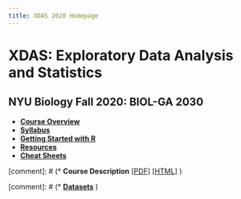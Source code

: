 ```yaml
---
title: XDAS 2020 Homepage
---
```


# XDAS: Exploratory Data Analysis and Statistics
## NYU Biology Fall 2020: BIOL-GA 2030

* [**Course Overview**](overview.md)
* [**Syllabus**](syllabus.html)
* [**Getting Started with R**](learning_r/)
* [**Resources**](references/)
* [**Cheat Sheets**](cheatsheets/)



[comment]: # (* **Course Description**  [\[PDF\]](XDAS_Overview_2020.pdf)  [\[HTML\]](https://docs.google.com/document/d/1lwyl5Kbgm2uZJ81PoIW523RXrDjf_R0IuRQYL2P7Sgk/edit?usp=sharing) )


[comment]: # (* [**Datasets**](datasets.md) )

